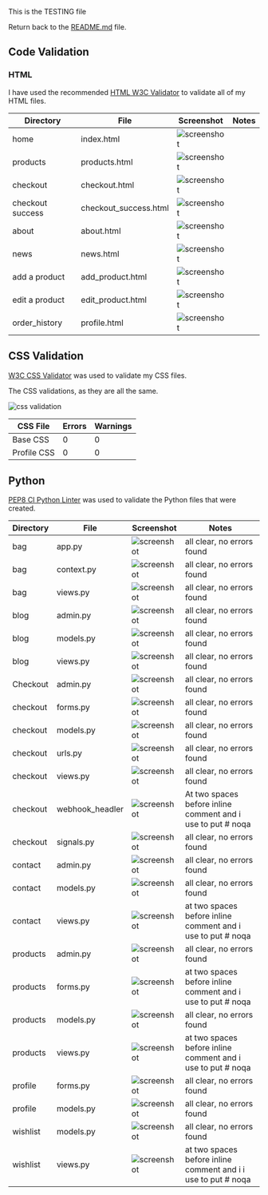 This is the TESTING file 

Return back to the [README.md](README.md) file.

## Code Validation

### HTML

I have used the recommended [HTML W3C Validator](https://validator.w3.org) to validate all of my HTML files.

| Directory | File | Screenshot | Notes |
| --- | --- | --- | --- |
| home | index.html | ![screenshot](/docs/testing_images/home-html-ws3.png) | |
| products | products.html | ![screenshot](/docs/testing_images/products-html-ws3.png) | |
| checkout | checkout.html | ![screenshot](/docs/testing_images/checkout-html-ws3.png) | |
| checkout success | checkout_success.html | ![screenshot](/docs/testing_images/checkout_success-html-ws3.png) | |
| about | about.html | ![screenshot](/docs/testing_images/about-html-ws3.png) | |
| news | news.html | ![screenshot](/docs/testing_images/blog-html-ws3.png) | |
| add a product | add_product.html | ![screenshot](/docs/testing_images/products_add-html-ws3.png) | |
| edit a product | edit_product.html | ![screenshot](/docs/testing_images/products_edit-html-ws3.png) | |
| order_history | profile.html | ![screenshot](/docs/testing_images/order_history-html-ws3.png) | |

## CSS Validation

[W3C CSS Validator](https://jigsaw.w3.org/css-validator/) was used to validate my CSS files.

The CSS validations, as they are all the same.

![css validation](/docs/testing_images/css-validator.png)

| CSS File | Errors | Warnings |
| ---- | ------ | -------- |
| Base CSS | 0 | 0 |
| Profile CSS | 0 | 0 |

## Python

[PEP8 CI Python Linter](https://pep8ci.herokuapp.com) was used to validate the Python files that were created.

| Directory | File | Screenshot | Notes |
| --- | --- | --- | --- |
| bag | app.py | ![screenshot](/docs/testing_images/bag-apps.png) | all clear, no errors found |
| bag | context.py | ![screenshot](/docs/testing_images/bag-contexts.png) | all clear, no errors found |
| bag | views.py | ![screenshot](/docs/testing_images/bag-views.png) | all clear, no errors found |
| blog | admin.py | ![screenshot](/docs/testing_images/blog-admin.png) | all clear, no errors found |
| blog | models.py | ![screenshot](/docs/testing_images/blog-models.png) | all clear, no errors found |
| blog | views.py | ![screenshot](/docs/testing_images/blog-views.png) | all clear, no errors found |
| Checkout | admin.py | ![screenshot](/docs/testing_images/checkout-admin.png) | all clear, no errors found |
| checkout | forms.py | ![screenshot](/docs/testing_images/checkout-forms.png) | all clear, no errors found |
| checkout | models.py | ![screenshot](/docs/testing_images/checkout-models.png) | all clear, no errors found |
| checkout | urls.py | ![screenshot](/docs/testing_images/checkout-urls.png) | all clear, no errors found |
| checkout | views.py | ![screenshot](/docs/testing_images/checkout-views.png) | all clear, no errors found |
| checkout | webhook_headler | ![screenshot](/docs/testing_images/checkout-webhook_handler.png) | At two spaces before inline comment and i use to put # noqa |
| checkout | signals.py | ![screenshot](/docs/testing_images/checkout-signals.png) | all clear, no errors found |
| contact | admin.py | ![screenshot](/docs/testing_images/contact-admin.png) | all clear, no errors found |
| contact | models.py | ![screenshot](/docs/testing_images/contact-models.png) | all clear, no errors found |
| contact | views.py | ![screenshot](/docs/testing_images/contact-views.png) | at two spaces before inline comment and i use to put # noqa |
| products | admin.py | ![screenshot](/docs/testing_images/products-admin.png) | all clear, no errors found |
| products | forms.py | ![screenshot](/docs/testing_images/products-forms.png) | at two spaces before inline comment and i use to put # noqa|
| products | models.py | ![screenshot](/docs/testing_images/products-models.png) | all clear, no errors found |
| products | views.py | ![screenshot](/docs/testing_images/products-views.png) | at two spaces before inline comment and i use to put # noqa |
| profile | forms.py | ![screenshot](/docs/testing_images/profile-forms.png) | all clear, no errors found |
| profile | models.py | ![screenshot](/docs/testing_images/profile-models.png) | all clear, no errors found |
| wishlist | models.py | ![screenshot](/docs/testing_images/wishlist-models.png) | all clear, no errors found |
| wishlist | views.py | ![screenshot](/docs/testing_images/wishlist-views.png) | at two spaces before inline comment and i i use to put # noqa |